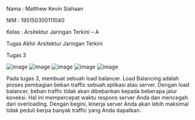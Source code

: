 Nama	: Matthew Kevin Siahaan

NIM	: 195150300111040

Kelas	: Arsitektur Jaringan Terkini – A

Tugas Akhir Arsitektur Jaringan Terkini

Tugas 3

![image](https://user-images.githubusercontent.com/99637930/172883514-ceac5a8d-0999-46ec-85b8-6b6820d968df.png)
![image](https://user-images.githubusercontent.com/99637930/172884482-16385cc5-edf5-49dc-b2f4-0817047d0986.png)
![image](https://user-images.githubusercontent.com/99637930/172884871-59670640-4520-4bc5-8932-507372d1f7d1.png)
![image](https://user-images.githubusercontent.com/99637930/172884940-171a0041-2b7f-4dc9-b34a-259ad9ee11e6.png)
![image](https://user-images.githubusercontent.com/99637930/172885029-4a024893-f0e7-474b-817b-04f078111ab3.png)

Pada tugas 3, membuat sebuah load balancer. Load Balancing adalah proses pembagian beban traffic sebuah aplikasi atau server. Dengan load balancer, beban traffic tidak akan dibebankan kepada beberapa jalur koneksi. Hal ini mempercepat waktu respons server Anda dan mencegah dari overloading. Dengan begini, kinerja server Anda akan lebih maksimal tidak peduli berpa banyak traffic yang Anda dapatkan.
